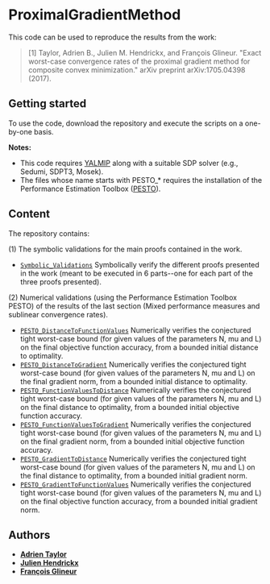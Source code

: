 # ProximalGradientMethod

This code can be used to reproduce the results from the work:

> [1] Taylor, Adrien B., Julien M. Hendrickx, and François Glineur. "Exact worst-case convergence rates of the proximal gradient method for composite convex minimization." arXiv preprint arXiv:1705.04398 (2017).

## Getting started

To use the code, download the repository and execute the scripts on a one-by-one basis.

**Notes:** 
- This code requires [YALMIP](https://yalmip.github.io/) along with a suitable SDP solver (e.g., Sedumi, SDPT3, Mosek).
- The files whose name starts with PESTO_* requires the installation of the Performance Estimation Toolbox ([PESTO](https://github.com/AdrienTaylor/Performance-Estimation-Toolbox)).

## Content

The repository contains:

(1) The symbolic validations for the main proofs contained in the work.
- [`Symbolic_Validations`](Symbolic_Validations.m) Symbolically verify the different proofs presented in the work (meant to be executed in 6 parts--one for each part of the three proofs presented).

(2) Numerical validations (using the Performance Estimation Toolbox PESTO) of the results of the last section (Mixed performance measures and sublinear convergence rates).
- [`PESTO_DistanceToFunctionValues`](PESTO_DistanceToFunctionValues.m) Numerically verifies the conjectured tight worst-case bound (for given values of the parameters N, mu and L) on the final objective function accuracy, from a bounded initial distance to optimality.
- [`PESTO_DistanceToGradient`](PESTO_DistanceToGradient.m)  Numerically verifies the conjectured tight worst-case bound (for given values of the parameters N, mu and L) on the final gradient norm, from a bounded initial distance to optimality.
- [`PESTO_FunctionValuesToDistance`](PESTO_FunctionValuesToDistance.m) Numerically verifies the conjectured tight worst-case bound (for given values of the parameters N, mu and L) on the final distance to optimality, from a bounded initial objective function accuracy.
- [`PESTO_FunctionValuesToGradient`](PESTO_FunctionValuesToGradient.m) Numerically verifies the conjectured tight worst-case bound (for given values of the parameters N, mu and L) on the final gradient norm, from a bounded initial objective function accuracy.
- [`PESTO_GradientToDistance`](PESTO_GradientToDistance.m) Numerically verifies the conjectured tight worst-case bound (for given values of the parameters N, mu and L) on the final distance to optimality, from a bounded initial gradient norm.
- [`PESTO_GradientToFunctionValues`](PESTO_GradientToFunctionValues.m) Numerically verifies the conjectured tight worst-case bound (for given values of the parameters N, mu and L) on the final objective function accuracy, from a bounded initial gradient norm.


## Authors
- [**Adrien Taylor**](http://www.di.ens.fr/~ataylor/)
- [**Julien Hendrickx**](https://perso.uclouvain.be/julien.hendrickx/index.html)
- [**François Glineur**](https://perso.uclouvain.be/francois.glineur/)
